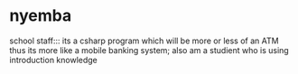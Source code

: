 # nyemba
school staff:::
its a csharp program which will be more or less of an ATM
thus its more like a mobile banking system;
also am a studient who is using introduction knowledge
